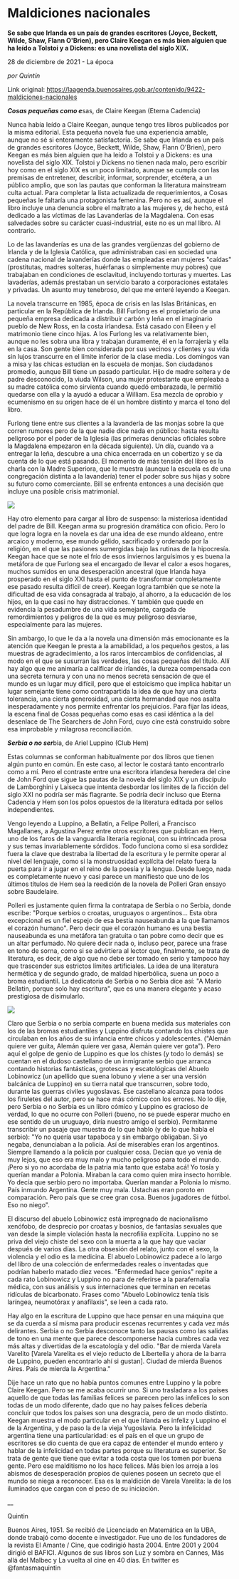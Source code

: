 # Maldiciones nacionales

**Se sabe que Irlanda es un país de grandes escritores (Joyce, Beckett, Wilde, Shaw, Flann O'Brien), pero Claire Keegan es más bien alguien que ha leído a Tolstoi y a Dickens: es una novelista del siglo XIX.**

28 de diciembre de 2021 - La época

_por Quintín_

Link original: https://laagenda.buenosaires.gob.ar/contenido/9422-maldiciones-nacionales



***Cosas pequeñas como e***sas, de Claire Keegan (Eterna Cadencia)




Nunca había leído a Claire Keegan, aunque tengo tres libros publicados por la misma editorial. Esta pequeña novela fue una experiencia amable, aunque no sé si enteramente satisfactoria. Se sabe que Irlanda es un país de grandes escritores (Joyce, Beckett, Wilde, Shaw, Flann O'Brien), pero Keegan es más bien alguien que ha leído a Tolstoi y a Dickens: es una novelista del siglo XIX. Tolstoi y Dickens no tienen nada malo, pero escribir hoy como en el siglo XIX es un poco limitado, aunque se cumpla con las premisas de entretener, describir, informar, sorprender, etcétera, a un público amplio, que son las pautas que conforman la literatura mainstream culta actual. Para completar la lista actualizada de requerimientos, a Cosas pequeñas le faltaría una protagonista femenina. Pero no es así, aunque el libro incluye una denuncia sobre el maltrato a las mujeres y, de hecho, está dedicado a las víctimas de las Lavanderías de la Magdalena. Con esas salvedades sobre su carácter cuasi-industrial, este no es un mal libro. Al contrario.




Lo de las lavanderías es una de las grandes vergüenzas del gobierno de Irlanda y de la Iglesia Católica, que administraban casi en sociedad una cadena nacional de lavanderías donde las empleadas eran mujeres "caídas" (prostitutas, madres solteras, huérfanas o simplemente muy pobres) que trabajaban en condiciones de esclavitud, incluyendo torturas y muertes. Las lavaderías, además prestaban un servicio barato a corporaciones estatales y privadas. Un asunto muy tenebroso, del que me enteré leyendo a Keegan.




La novela transcurre en 1985, época de crisis en las Islas Británicas, en particular en la República de Irlanda. Bill Furlong es el propietario de una pequeña empresa dedicada a distribuir carbón y leña en el imaginario pueblo de New Ross, en la costa irlandesa. Está casado con Eileen y el matrimonio tiene cinco hijas. A los Furlong les va relativamente bien, aunque no les sobra una libra y trabajan duramente, él en la forrajería y ella en la casa. Son gente bien considerada por sus vecinos y clientes y su vida sin lujos transcurre en el límite inferior de la clase media. Los domingos van a misa y las chicas estudian en la escuela de monjas. Son ciudadanos promedio, aunque Bill tiene un pasado particular. Hijo de madre soltera y de padre desconocido, la viuda Wilson, una mujer protestante que empleaba a su madre católica como sirvienta cuando quedó embarazada, le permitió quedarse con ella y la ayudó a educar a William. Esa mezcla de oprobio y ecumenismo en su origen hace de él un hombre distinto y marca el tono del libro.




Furlong tiene entre sus clientes a la lavandería de las monjas sobre la que corren rumores pero de la que nadie dice nada en público: hasta resulta peligroso por el poder de la Iglesia (las primeras denuncias oficiales sobre la Magdalena empezaron en la década siguiente). Un día, cuando va a entregar la leña, descubre a una chica encerrada en un cobertizo y se da cuenta de lo que está pasando. El momento de más tensión del libro es la charla con la Madre Superiora, que le muestra (aunque la escuela es de una congregación distinta a la lavandería) tener el poder sobre sus hijas y sobre su futuro como comerciante. Bill se enfrenta entonces a una decisión que incluye una posible crisis matrimonial.




![](https://cdn.feater.me/files/images/129269/5b8667a5-24d3-476b-91e2-01fff7654c13.jpg)




Hay otro elemento para cargar al libro de suspenso: la misteriosa identidad del padre de Bill. Keegan arma su progresión dramática con oficio. Pero lo que logra logra en la novela es dar una idea de ese mundo aldeano, entre arcaico y moderno, ese mundo gélido, sacrificado y ordenado por la religión, en el que las pasiones sumergidas bajo las rutinas de la hipocresía. Keegan hace que se note el frío de esos inviernos larguísimos y es buena la metáfora de que Furlong sea el encargado de llevar el calor a esos hogares, muchos sumidos en una desesperación ancestral (que Irlanda haya prosperado en el siglo XXI hasta el punto de transformar completamente ese pasado resulta difícil de creer). Keegan logra también que se note la dificultad de esa vida consagrada al trabajo, al ahorro, a la educación de los hijos, en la que casi no hay distracciones. Y también que quede en evidencia la pesadumbre de una vida semejante, cargada de remordimientos y peligros de la que es muy peligroso desviarse, especialmente para las mujeres.




Sin ambargo, lo que le da a la novela una dimensión más emocionante es la atención que Keegan le presta a la amabilidad, a los pequeños gestos, a las muestras de agradecimiento, a los raros intercambios de confidencias, al modo en el que se susurran las verdades, las cosas pequeñas del título. Allí hay algo que me animaría a calificar de irlandés, la dureza compensada con una secreta ternura y con una no menos secreta sensación de que el mundo es un lugar muy difícil, pero que el estoicismo que implica habitar un lugar semejante tiene como contrapartida la idea de que hay una cierta tolerancia, una cierta generosidad, una cierta hermandad que nos asalta inesperadamente y nos permite enfrentar los prejuicios. Para fijar las ideas, la escena final de Cosas pequeñas como esas es casi idéntica a la del desenlace de The Searchers de John Ford, cuyo cine está construido sobre esa improbable y milagrosa reconciliación.




***Serbia o no ser***bia, de Ariel Luppino (Club Hem)




Estas columnas se conforman habitualmente por dos libros que tienen algún punto en común. En este caso, al lector le costará tanto encontrarlo como a mí. Pero el contraste entre una escritora irlandesa heredera del cine de John Ford que sigue las pautas de la novela del siglo XIX y un discípulo de Lamborghini y Laiseca que intenta desbordar los límites de la ficción del siglo XXI no podría ser más flagrante. Se podría decir incluso que Eterna Cadencia y Hem son los polos opuestos de la literatura editada por sellos independientes.




Vengo leyendo a Luppino, a Bellatin, a Felipe Polleri, a Francisco Magallanes, a Agustina Perez entre otros escritores que publican en Hem, uno de los faros de la vanguardia literaria regional, con su intrincada prosa y sus temas invariablemente sórdidos. Todo funciona como si esa sordidez fuera la clave que destraba la libertad de la escritura y le permite operar al nivel del lenguaje, como si la monstruosidad explícita del relato fuera la puerta para ir a jugar en el reino de la poesía y la lengua. Desde luego, nada es completamente nuevo y casi parece un manifiesto que uno de los últimos títulos de Hem sea la reedición de la novela de Polleri Gran ensayo sobre Baudelaire.




Polleri es justamente quien firma la contratapa de Serbia o no Serbia, donde escribe: "Porque serbios o croatas, uruguayos o argentinos... Esta obra excepcional es un fiel espejo de esa bestia nauseabunda a la que llamamos el corazón humano". Pero decir que el corazón humano es una bestia nauseabunda es una metáfora tan gratuita o tan pobre como decir que es un altar perfumado. No quiere decir nada o, incluso peor, parece una frase en tono de sorna, como si se advirtiera al lector que, finalmente, se trata de literatura, es decir, de algo que no debe ser tomado en serio y tampoco hay que trascender sus estrictos límites artificiales. La idea de una literatura hermética y de segundo grado, de maldad hiperbólica, suena un poco a broma estudiantil. La dedicatoria de Serbia o no Serbia dice así: "A Mario Bellatin, porque solo hay escritura", que es una manera elegante y acaso prestigiosa de disimularlo.




![](https://cdn.feater.me/files/images/129281/13b77e1e-2151-4109-9886-722ad0b3b040.jpg)




Claro que Serbia o no serbia comparte en buena medida sus materiales con los de las bromas estudiantiles y Luppino disfruta contando los chistes que circulaban en los años de su infancia entre chicos y adolescentes. ("Alemán quiere ver guita, Alemán quiere ver gasa, Alemán quiere ver gota"). Pero aquí el golpe de genio de Luppino es que los chistes (y todo lo demás) se cuentan en el dudoso castellano de un inmigrante serbio que arranca contando historias fantásticas, grotescas y escatológicas del Abuelo Lobinowicz (un apellido que suena lobuno y viene a ser una versión balcánica de Luppino) en su tierra natal que transcurren, sobre todo, durante las guerras civiles yugoslavas. Ese castellano alcanza para todos los firuletes del autor, pero se hace más cómico con los errores. No lo dije, pero Serbia o no Serbia es un libro cómico y Luppino es gracioso de verdad, lo que no ocurre con Polleri (bueno, no se puede esperar mucho en ese sentido de un uruguayo, diría nuestro amigo el serbio). Permítanme transcribir un pasaje que muestra de lo que hablo (y de lo que habla el serbio): "Yo no quería usar tapaboca y sin embargo obligaban. Si yo negaba, denunciaban a la policía. Así de miserables eran los argentinos. Siempre llamando a la policía por cualquier cosa. Decían que yo venía de muy lejos, que eso era muy malo y mucho peligroso para todo el mundo. ¡Pero si yo no acordaba de la patria mía tanto que estaba acá! Yo tosía y querían mandar a Polonia. Miraban la cara como quien mira insecto horrible. Yo decía que serbio pero no importaba. Querían mandar a Polonia lo mismo. País inmundo Argentina. Gente muy mala. Ustachas eran poroto en comparación. Pero país que se cree gran cosa. Buenos jugadores de fútbol. Eso no niego".




El discurso del abuelo Lobinowicz está impregnado de nacionalismo xenófobo, de desprecio por croatas y bosnios, de fantasías sexuales que van desde la simple violación hasta la necrofilia explícita. Luppino no se priva del viejo chiste del sexo con la muerta a la que hay que vaciar después de varios días. La otra obsesión del relato, junto con el sexo, la violencia y el odio es la medicina. El abuelo Lobinowicz padece a lo largo del libro de una colección de enfermedades reales o inventadas que podrían haberlo matado diez veces. "Enfermedad hace genios" repite a cada rato Lobinowicz y Luppino no para de referirse a la parafernalia médica, con sus análisis y sus internaciones que terminan en recetas ridículas de bicarbonato. Frases como "Abuelo Lobinowicz tenía tisis laríngea, neumotórax y anafilaxis", se leen a cada rato.




Hay algo en la escritura de Luppino que hace pensar en una máquina que se da cuerda a sí misma para producir escenas recurrentes y cada vez más delirantes. Serbia o no Serbia desconoce tanto las pausas como las salidas de tono en una mente que parece descomponerse hacia cumbres cada vez más altas y divertidas de la escatología y del odio. "Bar de mierda Varela Varelito [Varela Varelita es el viejo reducto de Libertella y ahora de la barra de Luppino, pueden encontrarlo ahí si gustan]. Ciudad de mierda Buenos Aires. País de mierda la Argentina."




Dije hace un rato que no había puntos comunes entre Luppino y la pobre Claire Keegan. Pero se me acaba ocurrir uno. Si uno trasladara a los países aquello de que todas las familias felices se parecen pero las infelices lo son todas de un modo diferente, dado que no hay países felices debería concluir que todos los países son una desgracia, pero de un modo distinto. Keegan muestra el modo particular en el que Irlanda es infeliz y Luppino el de la Argentina, y de paso la de la vieja Yugoslavia. Pero la infelicidad argentina tiene una particularidad: es el país en el que un grupo de escritores se dio cuenta de que era capaz de entender el mundo entero y hablar de la infelicidad en todas partes porque su literatura es superior. Se trata de gente que tiene que evitar a toda costa que los tomen por buena gente. Pero ese malditismo no los hace felices. Más bien los arroja a los abismos de desesperación propios de quienes poseen un secreto que el mundo se niega a reconocer. Esa es la maldición de Varela Varelita: la de los iluminados que cargan con el peso de su iniciación.




\_\_




Quintin




Buenos Aires, 1951. Se recibió de Licenciado en Matemática en la UBA, donde trabajó como docente e investigador. Fue uno de los fundadores de la revista El Amante / Cine, que codirigió hasta 2004. Entre 2001 y 2004 dirigió el BAFICI. Algunos de sus libros son Luz y sombra en Cannes, Más allá del Malbec y La vuelta al cine en 40 días. En twitter es @fantasmaquintin



